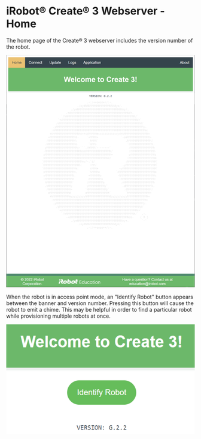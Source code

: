 # iRobot® Create® 3 Webserver - Home
The home page of the Create® 3 webserver includes the version number of the robot.

![Picture of home page](data/home.png)

When the robot is in access point mode, an "Identify Robot" button appears between the banner and version number.
Pressing this button will cause the robot to emit a chime.
This may be helpful in order to find a particular robot while provisioning multiple robots at once.

![Detail of Identify Robot button](data/home-in-AP.png)

[^1]: All trademarks mentioned are the property of their respective owners.